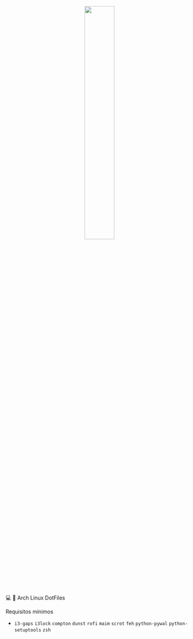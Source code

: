 <center><img src="https://dotfiles.github.io/images/dotfiles-logo.png" height="40%" width="40%;"/></center>

💻 🎨 Arch Linux DotFiles

Requisitos mínimos

- `i3-gaps` `i3lock` `compton` `dunst` `rofi` `maim` `scrot` `feh` `python-pywal` `python-setuptools` `zsh`